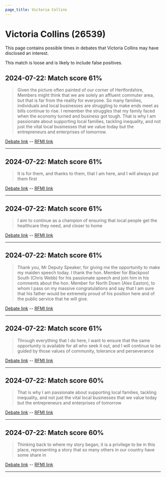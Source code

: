 ```yaml
---
page_title: Victoria Collins
---
```


# Victoria Collins  (26539)

This page contains possible times in debates that Victoria Collins may have disclosed an interest.

This match is loose and is likely to include false positives. 



## 2024-07-22: Match score 61%

>Given the picture often painted of our corner of Hertfordshire, Members might think that we are solely an affluent commuter area, but that is far from the reality for everyone. So many families, individuals and local businesses are struggling to make ends meet as bills continue to rise. I remember the struggles that my family faced when the economy turned and business got tough. That is why I am passionate about supporting local families, tackling inequality, and not just the vital local businesses that we value today but the entrepreneurs and enterprises of tomorrow.

[Debate link](https://www.theyworkforyou.com/debates/?id=2024-07-22e.478.1)  --  [RFMI link](https://www.theyworkforyou.com/mp/26539/register)


---



## 2024-07-22: Match score 61%

>It is for them, and thanks to them, that I am here, and I will always put them first

[Debate link](https://www.theyworkforyou.com/debates/?id=2024-07-22e.478.1)  --  [RFMI link](https://www.theyworkforyou.com/mp/26539/register)


---



## 2024-07-22: Match score 61%

>I aim to continue as a champion of ensuring that local people get the healthcare they need, and closer to home

[Debate link](https://www.theyworkforyou.com/debates/?id=2024-07-22e.478.1)  --  [RFMI link](https://www.theyworkforyou.com/mp/26539/register)


---



## 2024-07-22: Match score 61%

>Thank you, Mr Deputy Speaker, for giving me the opportunity to make my maiden speech today. I thank the hon. Member for Blackpool South (Chris Webb) for his passionate speech and join him in his comments about the hon. Member for North Down (Alex Easton), to whom I pass on my massive congratulations and say that I am sure that his father would be extremely proud of his position here and of the public service that he will give.

[Debate link](https://www.theyworkforyou.com/debates/?id=2024-07-22e.478.1)  --  [RFMI link](https://www.theyworkforyou.com/mp/26539/register)


---



## 2024-07-22: Match score 61%

>Through everything that I do here, I want to ensure that the same opportunity is available for all who seek it out, and I will continue to be guided by those values of community, tolerance and perseverance

[Debate link](https://www.theyworkforyou.com/debates/?id=2024-07-22e.478.1)  --  [RFMI link](https://www.theyworkforyou.com/mp/26539/register)


---



## 2024-07-22: Match score 60%

>That is why I am passionate about supporting local families, tackling inequality, and not just the vital local businesses that we value today but the entrepreneurs and enterprises of tomorrow

[Debate link](https://www.theyworkforyou.com/debates/?id=2024-07-22e.478.1)  --  [RFMI link](https://www.theyworkforyou.com/mp/26539/register)


---



## 2024-07-22: Match score 60%

>Thinking back to where my story began, it is a privilege to be in this place, representing a story that so many others in our country have some share in

[Debate link](https://www.theyworkforyou.com/debates/?id=2024-07-22e.478.1)  --  [RFMI link](https://www.theyworkforyou.com/mp/26539/register)


---

